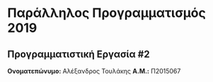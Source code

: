 # Παράλληλος Προγραμματισμός 2019
## Προγραμματιστική Εργασία #2

**Ονοματεπώνυμο:** Αλέξανδρος Τουλάκης
**Α.Μ.:** Π2015067


